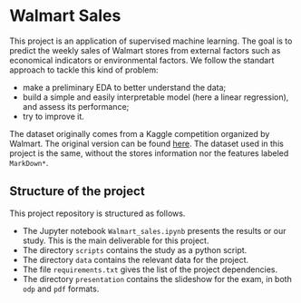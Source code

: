 # Walmart Sales

This project is an application of supervised machine learning. The goal is to predict the weekly sales of Walmart stores from external factors such as economical indicators or environmental factors. We follow the standart approach to tackle this kind of problem:
- make a preliminary EDA to better understand the data;
- build a simple and easily interpretable model (here a linear regression), and assess its performance;
- try to improve it.

The dataset originally comes from a Kaggle competition organized by Walmart. The original version can be found [here](https://www.kaggle.com/c/walmart-recruiting-store-sales-forecasting/data). The dataset used in this project is the same, without the stores information nor the features labeled `MarkDown*`.


## Structure of the project

This project repository is structured as follows.
- The Jupyter notebook `Walmart_sales.ipynb` presents the results or our study. This is the main deliverable for this project.
- The directory `scripts` contains the study as a python script.
- The directory `data` contains the relevant data for the project.
- The file `requirements.txt` gives the list of the project dependencies. 
- The directory `presentation` contains the slideshow for the exam, in both `odp` and `pdf` formats.